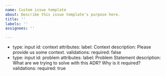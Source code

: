 ```yaml
---
name: Custom issue template
about: Describe this issue template's purpose here.
title: ''
labels: ''
assignees: ''

---
```


- type: input
  id: context
  attributes:
    label: Context
    description: Please provide us some context.
  validations:
    required: false
- type: input
  id: problem
  attributes:
    label: Problem Statement
    description: What are we trying to solve with this ADR? Why is it required?
  validations:
    required: true

